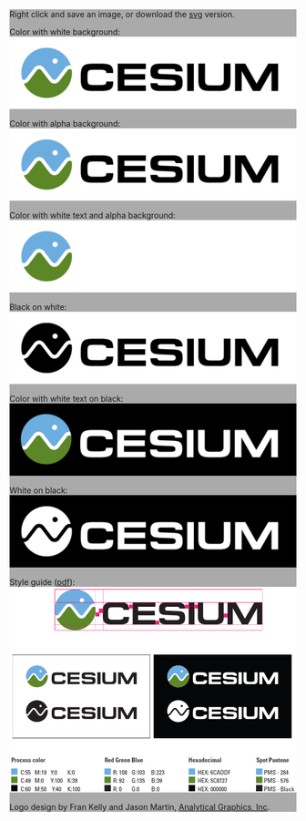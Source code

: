 <div style="background: #aaa;">
Right click and save an image, or download the <a href="Cesium_Logo_Color.SVG">svg</a> version.

Color with white background:
<img src="logos/Cesium_Logo_Color.jpg" />

Color with alpha background:
<img src="logos/Cesium_Logo_Color_1.jpg" />

Color with white text and alpha background: 
<img src="logos/Cesium_Logo_Color_2.jpg" />

Black on white:
<img src="logos/Cesium_Logo_Black.jpg" />

Color with white text on black: 
<img src="logos/Cesium_Logo_Color_onBlack.jpg" />

White on black:
<img src="logos/Cesium_Logo_White.jpg" />

Style guide ([pdf](logos/Cesium_Logo_StyleGuide.pdf)):
<img src="logos/Cesium_Logo_StyleGuide.png" />

Logo design by Fran Kelly and Jason Martin, [Analytical Graphics, Inc](http://www.agi.com/).
</div>
